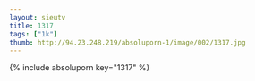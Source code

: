 ```yaml
--- 
layout: sieutv
title: 1317
tags: ["1k"]
thumb: http://94.23.248.219/absoluporn-1/image/002/1317.jpg
---
```

{% include absoluporn key="1317" %} 
